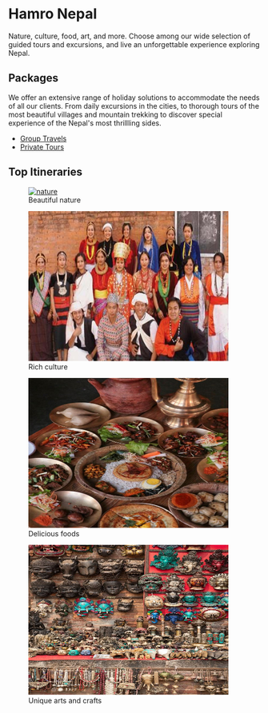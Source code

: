 <!DOCTYPE html>
<html lang ="en">

  <head>
    <meta name="description" content="website">
    <meta charset="UTF-8">
    <title>Travel Agency Page</title>
  </head>

  <body>
 <h1>Hamro Nepal</h1>
 <p>Nature, culture, food, art, and more. Choose among our wide selection of guided tours and excursions, and live an unforgettable experience exploring Nepal.</p>
 <h2>Packages</h2>
 <p>We offer an extensive range of holiday solutions to accommodate the needs of all our clients. From daily excursions in the cities, to thorough tours of the most beautiful villages and mountain trekking to discover special experience of the Nepal's most thrillling sides.
 </p>
 <ul>
   <li><a href="https://www.freecodecamp.org/learn" target="_blank">Group Travels</a></li>
   <li><a href="https://www.freecodecamp.org/learn" target="_blank">Private Tours</a></li>
 </ul>
 <h2>Top Itineraries</h2>
  </body>

  <figure> <a href="https://www.freecodecamp.org/learn" target="_blank" ><img src="https://raw.githubusercontent.com/Anupa6/no-clue/refs/heads/main/Panch%20Pokhari%20%2C%20Sindhupalchwok%20%2C%20Nepal%F0%9F%87%B3%F0%9F%87%B5.jpg" height= "300" width="400" alt="nature"></a>
    <figcaption>Beautiful nature</figcaption>
  </figure>

<figure> <a href="https://www.freecodecamp.org/learn" target="_blank"><img src="https://raw.githubusercontent.com/Anupa6/no-clue/refs/heads/main/People%20of%20Nepal%20varies%20in%20accordance%20to%20their%20geographical%20setting%20as%20well%20as%20the%20weather%20conditions_.jpg" height= "300" width="400" alt="culture"></a>
  <figcaption>Rich culture</figcaption>
  </figure>

  <figure> <a href="https://www.freecodecamp.org/learn" target="_blank"><img src="https://raw.githubusercontent.com/Anupa6/no-clue/refs/heads/main/Newari%20authentic%20food%20in%20Nepal.jpg" height="300" width="400" alt="food" ></a>
  <figcaption>Delicious foods</figcaption>
  </figure> 

<figure> <a href="https://www.freecodecamp.org/learn" target="_blank"><img src="https://raw.githubusercontent.com/Anupa6/no-clue/refs/heads/main/_Nepali%20Souvenirs_%20by%20Stocksy%20Contributor%20%20_Bisual%20Studio_.jpg" height="300" width="400"  alt="art"></a>
  <figcaption>Unique arts and crafts</figcaption>
  </figure>
  </html>

